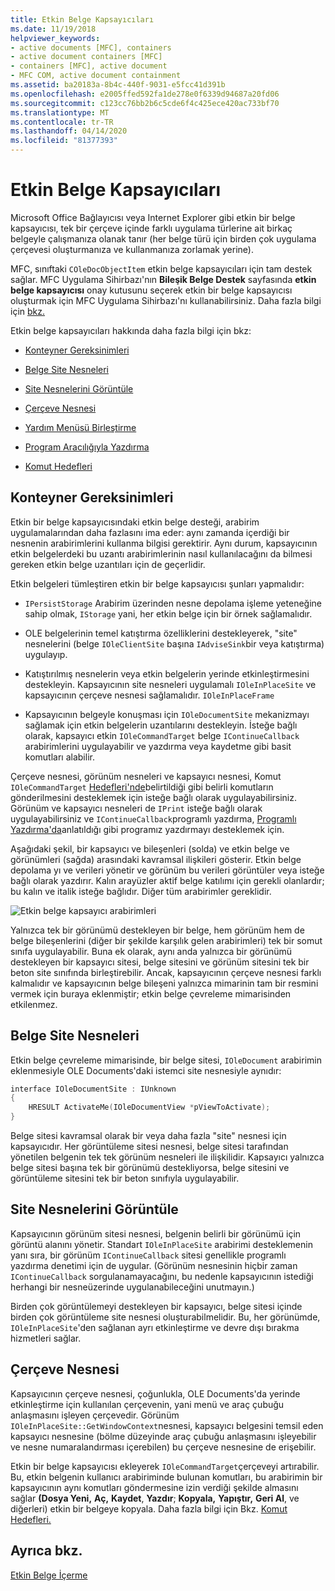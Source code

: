 ```yaml
---
title: Etkin Belge Kapsayıcıları
ms.date: 11/19/2018
helpviewer_keywords:
- active documents [MFC], containers
- active document containers [MFC]
- containers [MFC], active document
- MFC COM, active document containment
ms.assetid: ba20183a-8b4c-440f-9031-e5fcc41d391b
ms.openlocfilehash: e2005ffed592fa1de278e0f6339d94687a20fd06
ms.sourcegitcommit: c123cc76bb2b6c5cde6f4c425ece420ac733bf70
ms.translationtype: MT
ms.contentlocale: tr-TR
ms.lasthandoff: 04/14/2020
ms.locfileid: "81377393"
---
```

# <a name="active-document-containers"></a>Etkin Belge Kapsayıcıları

Microsoft Office Bağlayıcısı veya Internet Explorer gibi etkin bir belge kapsayıcısı, tek bir çerçeve içinde farklı uygulama türlerine ait birkaç belgeyle çalışmanıza olanak tanır (her belge türü için birden çok uygulama çerçevesi oluşturmanıza ve kullanmanıza zorlamak yerine).

MFC, sınıftaki `COleDocObjectItem` etkin belge kapsayıcıları için tam destek sağlar. MFC Uygulama Sihirbazı'nın **Bileşik Belge Destek** sayfasında **etkin belge kapsayıcısı** onay kutusunu seçerek etkin bir belge kapsayıcısı oluşturmak için MFC Uygulama Sihirbazı'nı kullanabilirsiniz. Daha fazla bilgi için [bkz.](../mfc/creating-an-active-document-container-application.md)

Etkin belge kapsayıcıları hakkında daha fazla bilgi için bkz:

- [Konteyner Gereksinimleri](#container_requirements)

- [Belge Site Nesneleri](#document_site_objects)

- [Site Nesnelerini Görüntüle](#view_site_objects)

- [Çerçeve Nesnesi](#frame_object)

- [Yardım Menüsü Birleştirme](../mfc/help-menu-merging.md)

- [Program Aracılığıyla Yazdırma](../mfc/programmatic-printing.md)

- [Komut Hedefleri](../mfc/message-handling-and-command-targets.md)

## <a name="container-requirements"></a><a name="container_requirements"></a>Konteyner Gereksinimleri

Etkin bir belge kapsayıcısındaki etkin belge desteği, arabirim uygulamalarından daha fazlasını ima eder: aynı zamanda içerdiği bir nesnenin arabirimlerini kullanma bilgisi gerektirir. Aynı durum, kapsayıcının etkin belgelerdeki bu uzantı arabirimlerinin nasıl kullanılacağını da bilmesi gereken etkin belge uzantıları için de geçerlidir.

Etkin belgeleri tümleştiren etkin bir belge kapsayıcısı şunları yapmalıdır:

- `IPersistStorage` Arabirim üzerinden nesne depolama işleme yeteneğine sahip olmak, `IStorage` yani, her etkin belge için bir örnek sağlamalıdır.

- OLE belgelerinin temel katıştırma özelliklerini destekleyerek, "site" nesnelerini (belge `IOleClientSite` başına `IAdviseSink`bir veya katıştırma) uygulayıp.

- Katıştırılmış nesnelerin veya etkin belgelerin yerinde etkinleştirmesini destekleyin. Kapsayıcının site nesneleri uygulamalı `IOleInPlaceSite` ve kapsayıcının çerçeve nesnesi sağlamalıdır. `IOleInPlaceFrame`

- Kapsayıcının belgeyle konuşması için `IOleDocumentSite` mekanizmayı sağlamak için etkin belgelerin uzantılarını destekleyin. İsteğe bağlı olarak, kapsayıcı etkin `IOleCommandTarget` belge `IContinueCallback` arabirimlerini uygulayabilir ve yazdırma veya kaydetme gibi basit komutları alabilir.

Çerçeve nesnesi, görünüm nesneleri ve kapsayıcı nesnesi, Komut `IOleCommandTarget` [Hedefleri'nde](../mfc/message-handling-and-command-targets.md)belirtildiği gibi belirli komutların gönderilmesini desteklemek için isteğe bağlı olarak uygulayabilirsiniz. Görünüm ve kapsayıcı nesneleri de `IPrint` isteğe bağlı olarak uygulayabilirsiniz ve `IContinueCallback`programlı yazdırma, [Programlı Yazdırma'da](../mfc/programmatic-printing.md)anlatıldığı gibi programız yazdırmayı desteklemek için.

Aşağıdaki şekil, bir kapsayıcı ve bileşenleri (solda) ve etkin belge ve görünümleri (sağda) arasındaki kavramsal ilişkileri gösterir. Etkin belge depolama yı ve verileri yönetir ve görünüm bu verileri görüntüler veya isteğe bağlı olarak yazdırır. Kalın arayüzler aktif belge katılımı için gerekli olanlardır; bu kalın ve italik isteğe bağlıdır. Diğer tüm arabirimler gereklidir.

![Etkin belge kapsayıcı arabirimleri](../mfc/media/vc37gj1.gif "Etkin belge kapsayıcı arabirimleri")

Yalnızca tek bir görünümü destekleyen bir belge, hem görünüm hem de belge bileşenlerini (diğer bir şekilde karşılık gelen arabirimleri) tek bir somut sınıfa uygulayabilir. Buna ek olarak, aynı anda yalnızca bir görünümü destekleyen bir kapsayıcı sitesi, belge sitesini ve görünüm sitesini tek bir beton site sınıfında birleştirebilir. Ancak, kapsayıcının çerçeve nesnesi farklı kalmalıdır ve kapsayıcının belge bileşeni yalnızca mimarinin tam bir resmini vermek için buraya eklenmiştir; etkin belge çevreleme mimarisinden etkilenmez.

## <a name="document-site-objects"></a><a name="document_site_objects"></a>Belge Site Nesneleri

Etkin belge çevreleme mimarisinde, bir belge sitesi, `IOleDocument` arabirimin eklenmesiyle OLE Documents'daki istemci site nesnesiyle aynıdır:

```cpp
interface IOleDocumentSite : IUnknown
{
    HRESULT ActivateMe(IOleDocumentView *pViewToActivate);
}
```

Belge sitesi kavramsal olarak bir veya daha fazla "site" nesnesi için kapsayıcıdır. Her görüntüleme sitesi nesnesi, belge sitesi tarafından yönetilen belgenin tek tek görünüm nesneleri ile ilişkilidir. Kapsayıcı yalnızca belge sitesi başına tek bir görünümü destekliyorsa, belge sitesini ve görüntüleme sitesini tek bir beton sınıfıyla uygulayabilir.

## <a name="view-site-objects"></a><a name="view_site_objects"></a>Site Nesnelerini Görüntüle

Kapsayıcının görünüm sitesi nesnesi, belgenin belirli bir görünümü için görüntü alanını yönetir. Standart `IOleInPlaceSite` arabirimi desteklemenin yanı sıra, bir görünüm `IContinueCallback` sitesi genellikle programlı yazdırma denetimi için de uygular. (Görünüm nesnesinin hiçbir zaman `IContinueCallback` sorgulanamayacağını, bu nedenle kapsayıcının istediği herhangi bir nesneüzerinde uygulanabileceğini unutmayın.)

Birden çok görüntülemeyi destekleyen bir kapsayıcı, belge sitesi içinde birden çok görüntüleme site nesnesi oluşturabilmelidir. Bu, her görünümde, `IOleInPlaceSite`'den sağlanan ayrı etkinleştirme ve devre dışı bırakma hizmetleri sağlar.

## <a name="frame-object"></a><a name="frame_object"></a>Çerçeve Nesnesi

Kapsayıcının çerçeve nesnesi, çoğunlukla, OLE Documents'da yerinde etkinleştirme için kullanılan çerçevenin, yani menü ve araç çubuğu anlaşmasını işleyen çerçevedir. Görünüm `IOleInPlaceSite::GetWindowContext`nesnesi, kapsayıcı belgesini temsil eden kapsayıcı nesnesine (bölme düzeyinde araç çubuğu anlaşmasını işleyebilir ve nesne numaralandırması içerebilen) bu çerçeve nesnesine de erişebilir.

Etkin bir belge kapsayıcısı ekleyerek `IOleCommandTarget`çerçeveyi artırabilir. Bu, etkin belgenin kullanıcı arabiriminde bulunan komutları, bu arabirimin bir kapsayıcının aynı komutları göndermesine izin verdiği şekilde almasını sağlar **(Dosya Yeni,** **Aç,** **Kaydet**, **Yazdır**; **Kopyala,** **Yapıştır,** **Geri Al**, ve diğerleri) etkin bir belgeye kopyala. Daha fazla bilgi için Bkz. [Komut Hedefleri.](../mfc/message-handling-and-command-targets.md)

## <a name="see-also"></a>Ayrıca bkz.

[Etkin Belge İçerme](../mfc/active-document-containment.md)
